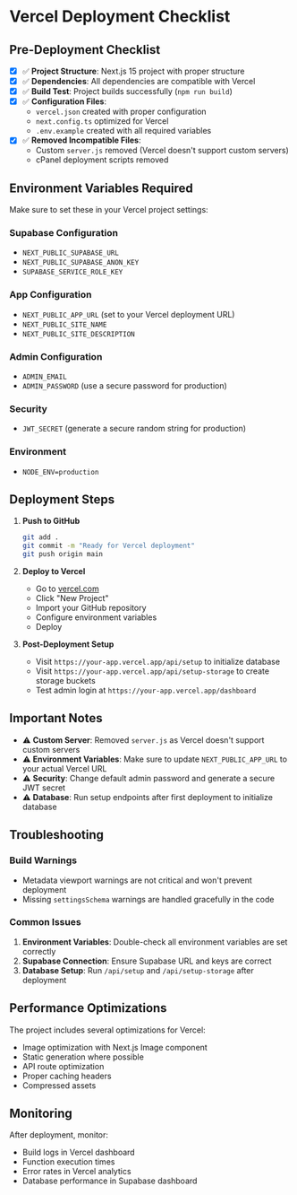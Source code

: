 # Vercel Deployment Checklist

## Pre-Deployment Checklist

- [x] ✅ **Project Structure**: Next.js 15 project with proper structure
- [x] ✅ **Dependencies**: All dependencies are compatible with Vercel
- [x] ✅ **Build Test**: Project builds successfully (`npm run build`)
- [x] ✅ **Configuration Files**: 
  - `vercel.json` created with proper configuration
  - `next.config.ts` optimized for Vercel
  - `.env.example` created with all required variables
- [x] ✅ **Removed Incompatible Files**: 
  - Custom `server.js` removed (Vercel doesn't support custom servers)
  - cPanel deployment scripts removed

## Environment Variables Required

Make sure to set these in your Vercel project settings:

### Supabase Configuration
- `NEXT_PUBLIC_SUPABASE_URL`
- `NEXT_PUBLIC_SUPABASE_ANON_KEY`
- `SUPABASE_SERVICE_ROLE_KEY`

### App Configuration
- `NEXT_PUBLIC_APP_URL` (set to your Vercel deployment URL)
- `NEXT_PUBLIC_SITE_NAME`
- `NEXT_PUBLIC_SITE_DESCRIPTION`

### Admin Configuration
- `ADMIN_EMAIL`
- `ADMIN_PASSWORD` (use a secure password for production)

### Security
- `JWT_SECRET` (generate a secure random string for production)

### Environment
- `NODE_ENV=production`

## Deployment Steps

1. **Push to GitHub**
   ```bash
   git add .
   git commit -m "Ready for Vercel deployment"
   git push origin main
   ```

2. **Deploy to Vercel**
   - Go to [vercel.com](https://vercel.com)
   - Click "New Project"
   - Import your GitHub repository
   - Configure environment variables
   - Deploy

3. **Post-Deployment Setup**
   - Visit `https://your-app.vercel.app/api/setup` to initialize database
   - Visit `https://your-app.vercel.app/api/setup-storage` to create storage buckets
   - Test admin login at `https://your-app.vercel.app/dashboard`

## Important Notes

- ⚠️ **Custom Server**: Removed `server.js` as Vercel doesn't support custom servers
- ⚠️ **Environment Variables**: Make sure to update `NEXT_PUBLIC_APP_URL` to your actual Vercel URL
- ⚠️ **Security**: Change default admin password and generate a secure JWT secret
- ⚠️ **Database**: Run setup endpoints after first deployment to initialize database

## Troubleshooting

### Build Warnings
- Metadata viewport warnings are not critical and won't prevent deployment
- Missing `settingsSchema` warnings are handled gracefully in the code

### Common Issues
1. **Environment Variables**: Double-check all environment variables are set correctly
2. **Supabase Connection**: Ensure Supabase URL and keys are correct
3. **Database Setup**: Run `/api/setup` and `/api/setup-storage` after deployment

## Performance Optimizations

The project includes several optimizations for Vercel:
- Image optimization with Next.js Image component
- Static generation where possible
- API route optimization
- Proper caching headers
- Compressed assets

## Monitoring

After deployment, monitor:
- Build logs in Vercel dashboard
- Function execution times
- Error rates in Vercel analytics
- Database performance in Supabase dashboard
